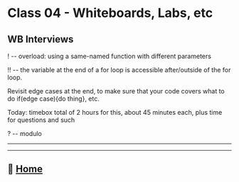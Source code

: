 # Class 04 - Whiteboards, Labs, etc

## WB Interviews

! -- overload: using a same-named function with different parameters

!! -- the variable at the end of a for loop is accessible after/outside of the for loop.

Revisit edge cases at the end, to make sure that your code covers what to do if(edge case){do thing}, etc.

Today: timebox total of 2 hours for this, about 45 minutes each, plus time for questions and such

? -- modulo

_____

_____

## 🏡 [**Home**](0-classhome.md)
